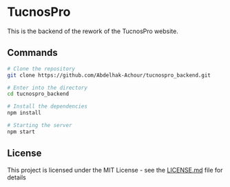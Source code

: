 # TucnosPro

This is the backend of the rework of the TucnosPro website.

## Commands

```bash
# Clone the repository
git clone https://github.com/Abdelhak-Achour/tucnospro_backend.git

# Enter into the directory
cd tucnospro_backend

# Install the dependencies
npm install

# Starting the server
npm start
```

## License

This project is licensed under the MIT License - see the [LICENSE.md](LICENSE) file for details
